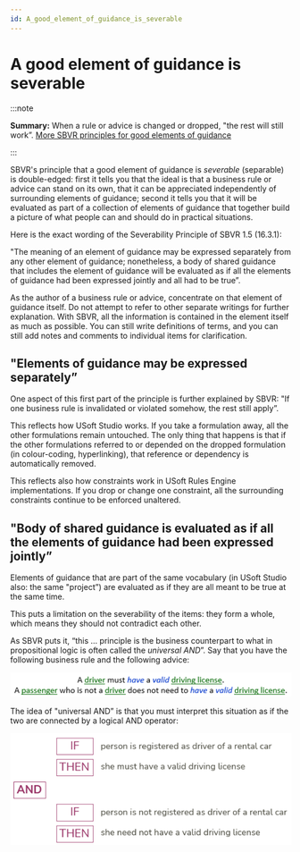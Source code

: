 ```yaml
---
id: A_good_element_of_guidance_is_severable
---
```


# A good element of guidance is severable


:::note

**Summary:**  When a rule or advice is changed or dropped, "the rest will still work”.
[More SBVR principles for good elements of guidance](/docs/Business_rules/Good_elements_of_guidance/Good_elements_of_guidance.md)

:::

SBVR's principle that a good element of guidance is *severable* (separable) is double-edged: first it tells you that the ideal is that a business rule or advice can stand on its own, that it can be appreciated independently of surrounding elements of guidance; second it tells you that it will be evaluated as part of a collection of elements of guidance that together build a picture of what people can and should do in practical situations.

Here is the exact wording of the Severability Principle of SBVR 1.5 (16.3.1):

"The meaning of an element of guidance may be expressed separately from any other element of guidance; nonetheless, a body of shared guidance that includes the element of guidance will be evaluated as if all the elements of guidance had been expressed jointly and all had to be true”.

As the author of a business rule or advice, concentrate on that element of guidance itself. Do not attempt to refer to other separate writings for further explanation. With SBVR, all the information is contained in the element itself as much as possible. You can still write definitions of terms, and you can still add notes and comments to individual items for clarification.

## "Elements of guidance may be expressed separately”

One aspect of this first part of the principle is further explained by SBVR: "If one business rule is invalidated or violated somehow, the rest still apply”.

This reflects how USoft Studio works. If you take a formulation away, all the other formulations remain untouched. The only thing that happens is that if the other formulations referred to or depended on the dropped formulation (in colour-coding, hyperlinking), that reference or dependency is automatically removed.

This reflects also how constraints work in USoft Rules Engine implementations. If you drop or change one constraint, all the surrounding constraints continue to be enforced unaltered.

## "Body of shared guidance is evaluated as if all the elements of guidance had been expressed jointly”

Elements of guidance that are part of the same vocabulary (in USoft Studio also: the same "project”) are evaluated as if they are all meant to be true at the same time.

This puts a limitation on the severability of the items: they form a whole, which means they should not contradict each other.

As SBVR puts it, “this … principle is the business counterpart to what in propositional logic is often called the *universal AND*”. Say that you have the following business rule and the following advice:

![](./assets/b63d4349-84c8-45fc-80a0-863de920d248.png)

The idea of "universal AND” is that you must interpret this situation as if the two are connected by a logical AND operator:

![](./assets/3a3acc05-1fd4-40e9-895b-52d9f68939d3.png)

 